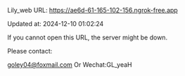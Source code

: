 Lily_web URL: https://ae6d-61-165-102-156.ngrok-free.app

Updated at: 2024-12-10 01:02:24

If you cannot open this URL, the server might be down.

Please contact: 

goley04@foxmail.com Or Wechat:GL_yeaH